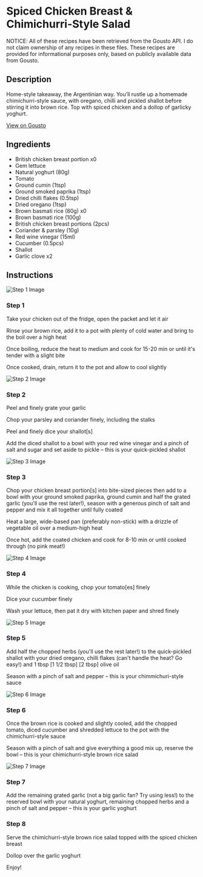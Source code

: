 # Spiced Chicken Breast & Chimichurri-Style Salad

NOTICE: All of these recipes have been retrieved from the Gousto API. I do not claim ownership of any recipes in these files. These recipes are provided for informational purposes only, based on publicly available data from Gousto.

## Description

Home-style takeaway, the Argentinian way. You’ll rustle up a homemade chimichurri-style sauce, with oregano, chilli and pickled shallot before stirring it into brown rice. Top with spiced chicken and a dollop of garlicky yoghurt.


[View on Gousto](https://www.gousto.co.uk/recipes/cookbook/chimichurri-style-chicken-breast-brown-rice-salad)

## Ingredients

- British chicken breast portion x0
- Gem lettuce
- Natural yoghurt (80g)
- Tomato
- Ground cumin (1tsp)
- Ground smoked paprika (1tsp)
- Dried chilli flakes (0.5tsp)
- Dried oregano (1tsp)
- Brown basmati rice (80g) x0
- Brown basmati rice (100g)
- British chicken breast portions (2pcs)
- Coriander & parsley (10g)
- Red wine vinegar (15ml)
- Cucumber (0.5pcs)
- Shallot
- Garlic clove x2

## Instructions

![Step 1 Image](https://production-media.gousto.co.uk/cms/recipe-step-image/Step-1-1676368668031-x200.jpg)

### Step 1

Take your chicken out of the fridge, open the packet and let it air

Rinse your brown rice, add it to a pot with plenty of cold water and bring to the boil over a high heat

Once boiling, reduce the heat to medium and cook for 15-20 min or until it's tender with a slight bite

Once cooked, drain, return it to the pot and allow to cool slightly

![Step 2 Image](https://production-media.gousto.co.uk/cms/recipe-step-image/Step-2-1676368676737-x200.jpg)

### Step 2

Peel and finely grate your garlic

Chop your parsley and coriander finely, including the stalks

Peel and finely dice your shallot[s]

Add the diced shallot to a bowl with your red wine vinegar and a pinch of salt and sugar and set aside to pickle – this is your quick-pickled shallot

![Step 3 Image](https://production-media.gousto.co.uk/cms/recipe-step-image/Step-3-1676368686992-x200.jpg)

### Step 3

Chop your chicken breast portion[s] into bite-sized pieces then add to a bowl with your ground smoked paprika, ground cumin and half the grated garlic (you'll use the rest later!), season with a generous pinch of salt and pepper and mix it all together until fully coated

Heat a large, wide-based pan (preferably non-stick) with a drizzle of vegetable oil over a medium-high heat

Once hot, add the coated chicken and cook for 8-10 min or until cooked through (no pink meat!)

![Step 4 Image](https://production-media.gousto.co.uk/cms/recipe-step-image/Step-4-1676368696993-x200.jpg)

### Step 4

While the chicken is cooking, chop your tomato[es] finely

Dice your cucumber finely

Wash your lettuce, then pat it dry with kitchen paper and shred finely

![Step 5 Image](https://production-media.gousto.co.uk/cms/recipe-step-image/Step-5-1676368707691-x200.jpg)

### Step 5

Add half the chopped herbs (you'll use the rest later!) to the quick-pickled shallot with your dried oregano, chilli flakes (can't handle the heat? Go easy!) and 1 tbsp <span class="text-purple">[1 1/2 tbsp]</span> <span class="text-danger">[2 tbsp] </span>olive oil

Season with a pinch of salt and pepper – this is your chimmichuri-style sauce

![Step 6 Image](https://production-media.gousto.co.uk/cms/recipe-step-image/Step-6-1676368716043-x200.jpg)

### Step 6

Once the brown rice is cooked and slightly cooled, add the chopped tomato, diced cucumber and shredded lettuce to the pot with the chimichurri-style sauce

Season with a pinch of salt and give everything a good mix up, reserve the bowl – this is your chimichurri-style brown rice salad

![Step 7 Image](https://production-media.gousto.co.uk/cms/recipe-step-image/Step-7-1676368724690-x200.jpg)

### Step 7

Add the remaining grated garlic (not a big garlic fan? Try using less!) to the reserved bowl with your natural yoghurt, remaining chopped herbs and a pinch of salt and pepper – this is your garlic yoghurt

### Step 8

Serve the chimichurri-style brown rice salad topped with the spiced chicken breast

Dollop over the garlic yoghurt

Enjoy!

